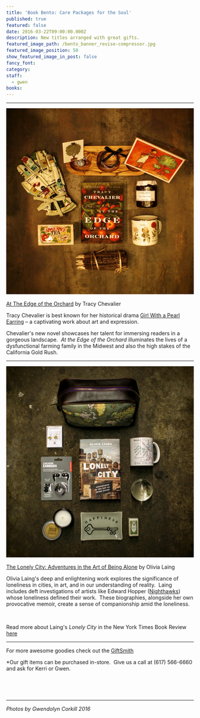 ```yaml
---
title: 'Book Bento: Care Packages for the Soul'
published: true
featured: false
date: 2016-03-22T09:00:00.000Z
description: New titles arranged with great gifts.
featured_image_path: /bento_banner_revise-compressor.jpg
featured_image_position: 50
show_featured_image_in_post: false
fancy_font:
category:
staff:
  - gwen
books:
---
```



---

![](/uploads/versions/bento_1-compressor---x----700-692x---.jpg)

[At The Edge of the Orchard](http://www.brooklinebooksmith-shop.com/book/9780525953005) by Tracy Chevalier

Tracy Chevalier is best known for her historical drama [<u>Girl With a Pearl Earring</u>](http://www.brooklinebooksmith-shop.com/book/9780452287020) – a captivating work about art and expression.

Chevalier's new novel showcases her talent for immersing readers in a gorgeous landscape.*&nbsp; At the Edge of the Orchard* illuminates the lives of a dysfunctional farming family in the Midwest and also the high stakes of the California Gold Rush.

---

![](/uploads/versions/bento_2-compressor---x----700-711x---.jpg)

[The Lonely City: Adventures in the Art of Being Alone](http://www.brooklinebooksmith-shop.com/book/9781250039576) by Olivia Laing

Olivia Laing's deep and enlightening work explores the significance of loneliness in cities, in art, and in our understanding of reality.&nbsp; Laing includes deft investigations of artists like Edward Hopper ([Nighthawks](https://upload.wikimedia.org/wikipedia/commons/thumb/a/a8/Nighthawks_by_Edward_Hopper_1942.jpg/1280px-Nighthawks_by_Edward_Hopper_1942.jpg)) whose loneliness defined their work.&nbsp; These biographies, alongside her own provocative memoir, create a sense of companionship amid the loneliness.&nbsp;

&nbsp;

Read more about Laing's *Lonely City* in the New York Times Book Review [here](http://www.nytimes.com/2016/03/20/books/review/the-lonely-city-by-olivia-laing.html?rref=collection/sectioncollection/book-review&amp;action=click&amp;contentCollection=review&amp;region=rank&amp;module=package&amp;version=highlights&amp;contentPlacement=6&amp;pgtype=sectionfront&amp;_r=0)

---

For more awesome goodies check out the [GiftSmith](http://www.brooklinebooksmith.com/giftsmith/)

\*Our gift items can be purchased in-store.&nbsp; Give us a call at (617) 566-6660 and ask for Kerri or Gwen.

&nbsp;

&nbsp;

---

*Photos by Gwendolyn Corkill 2016*